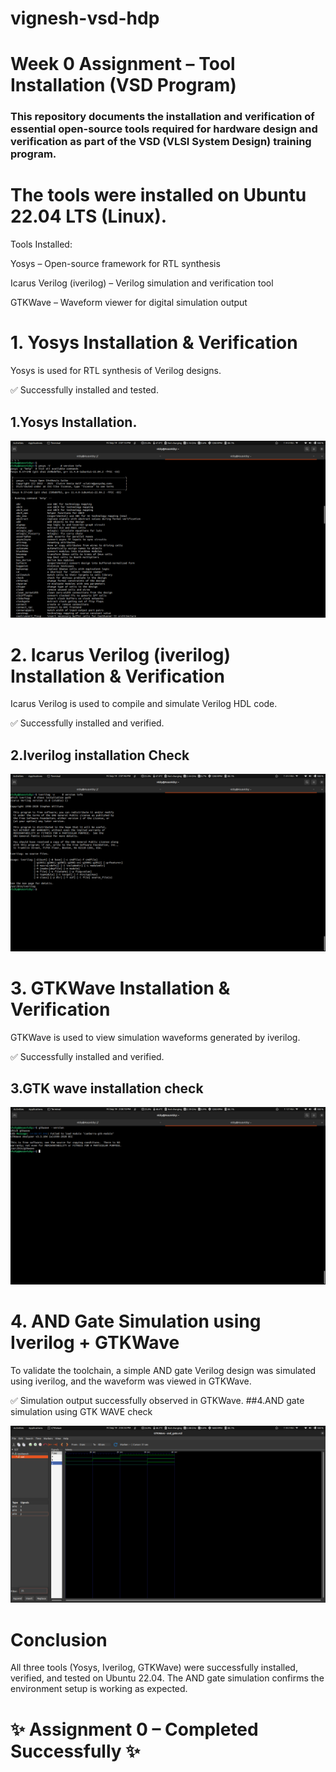 # vignesh-vsd-hdp
# Week 0 Assignment – Tool Installation (VSD Program)

### This repository documents the installation and verification of essential open-source tools required for hardware design and verification as part of the VSD (VLSI System Design) training program.

# The tools were installed on Ubuntu 22.04 LTS (Linux).

Tools Installed:

Yosys – Open-source framework for RTL synthesis

Icarus Verilog (iverilog) – Verilog simulation and verification tool

GTKWave – Waveform viewer for digital simulation output

# 1. Yosys Installation & Verification

Yosys is used for RTL synthesis of Verilog designs.

✅ Successfully installed and tested.
## 1.Yosys Installation.

![Yosys Installation](https://github.com/Vigneshs-Er/vignesh-vsd-hdp/blob/main/Images/Screenshot%20from%202025-09-19%2014-07-20.png)

# 2. Icarus Verilog (iverilog) Installation & Verification

Icarus Verilog is used to compile and simulate Verilog HDL code.

✅ Successfully installed and verified.
## 2.Iverilog installation Check

![Iverilog Installation](https://github.com/Vigneshs-Er/vignesh-vsd-hdp/blob/main/Images/Screenshot%20from%202025-09-19%2014-07-52.png)

# 3. GTKWave Installation & Verification

GTKWave is used to view simulation waveforms generated by iverilog.

✅ Successfully installed and verified.
## 3.GTK wave installation check

![GTK WAVE installation check](https://github.com/Vigneshs-Er/vignesh-vsd-hdp/blob/main/Images/Screenshot%20from%202025-09-19%2014-08-15.png)


# 4. AND Gate Simulation using Iverilog + GTKWave

To validate the toolchain, a simple AND gate Verilog design was simulated using iverilog, and the waveform was viewed in GTKWave.

✅ Simulation output successfully observed in GTKWave.
##4.AND gate simulation using GTK WAVE check

![AND GATE SIMULATION USING GTK WAVE](https://github.com/Vigneshs-Er/vignesh-vsd-hdp/blob/main/Images/Screenshot%20from%202025-09-19%2014-06-03.png)


# Conclusion

All three tools (Yosys, Iverilog, GTKWave) were successfully installed, verified, and tested on Ubuntu 22.04. The AND gate simulation confirms the environment setup is working as expected.

# ✨ Assignment 0 – Completed Successfully ✨

